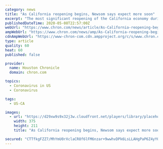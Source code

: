 ```yaml
---
category: news
title: "As California reopening begins, Newsom says expect more soon"
excerpt: "The most significant reopening of the California economy during the coronavirus pandemic started Friday with tens of thousands of businesses cleared to open with limitations and Gov. Gavin Newsom expressing optimism it might not take long for the state to reach the next level that includes eating in restaurants and shopping in stores."
publishedDateTime: 2020-05-08T22:57:00Z
webUrl: "https://www.chron.com/news/article/As-California-reopening-begins-Newsom-says-15257932.php"
ampWebUrl: "https://www.chron.com/news/amp/As-California-reopening-begins-Newsom-says-15257932.php"
cdnAmpWebUrl: "https://www-chron-com.cdn.ampproject.org/c/s/www.chron.com/news/amp/As-California-reopening-begins-Newsom-says-15257932.php"
type: article
quality: 60
heat: 60
published: false

provider:
  name: Houston Chronicle
  domain: chron.com

topics:
  - Coronavirus in US
  - Coronavirus

tags:
  - US-CA

images:
  - url: "https://d29xw9s9x32j3w.cloudfront.net/players/library/placeholder.png"
    width: 375
    height: 211
    title: "As California reopening begins, Newsom says expect more soon"

secured: "CTTfkgFZZ7/MhYmU0rXclaCR8f6lFM6nzar+9wwhvDPk6LsLLAHgPaP6Z4yYQKHSIEAQaKmPZgyIfYMdvX7/rB+e74jxBFbMzIlGEb9Q6YGsyY/mKxYaJnoHvwxNUqP3HDRMt5dwnNJyOn34e5VFxx0egYOGr1YgFLhd0oF7q/o2hTkyZcg/KNts6dMJGyZ1VRtwgfkCuqvUoZEt2Hn8QwyXRV/It0btipjRDDw270XuNJee/tOePrpQY8Lw7A84L2evglRDNgxmOGJzBgEYQrc1EWAMfkUNNtPfAQR88p8Tn76tEnbvZDxetoQiOsGKfeTKA+3cOBb1gd11zqoLRUjCLQnSD92CvjNbAAr+XfOvJQ8923nuh32ZG3qcVXxr87Eucz61HGE89ENj4zySMB8Cjrpt7tYuxeHCyNM3DQpe6QVp8kHWw9eKsd/MFdCbyrm4L+enZ2bjfyrbG30/IUIsyH3eu5aoX1rgS9jZUpk=;ymHMqcu9XtbJNgRJOe4p8A=="
---
```


